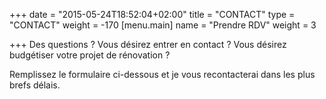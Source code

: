 +++
date = "2015-05-24T18:52:04+02:00"
title = "CONTACT"
type = "CONTACT"
weight = -170
[menu.main]
name = "Prendre RDV"
weight = 3

+++
Des questions ? Vous désirez entrer en contact ? Vous désirez budgétiser votre projet de rénovation ? 

Remplissez le formulaire ci-dessous et je vous recontacterai dans les plus brefs délais.